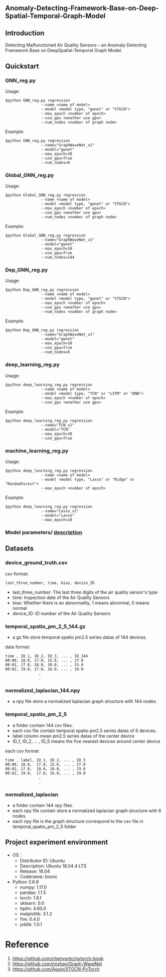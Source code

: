 ## Anomaly-Detecting-Framework-Base-on-Deep-Spatial-Temporal-Graph-Model

## Introduction
Detecting Malfunctioned Air Quality Sensors – an Anomaly Detecting Framework Base on DeepSpatial-Temporal Graph Model.

## Quickstart
### GNN_reg<span></span>.py
Usage:
```
$python GNN_reg.py regression 
                --name <name of model> 
                --model <model type, "gwnet" or "STGCN"> 
                --max_epoch <number of epoch>
                --use_gpu <weather use gpu>
                --num_nodes <number of graph node>
```
Example:
```
$python GNN_reg.py regression 
                --name="GraphWaveNet_v1"
                --model="gwnet"
                --max_epoch=10
                --use_gpu=True
                --num_nodes=6
```

### Global_GNN_reg<span></span>.py
Usage:
```
$python Global_GNN_reg.py regression 
                --name <name of model> 
                --model <model type, "gwnet" or "STGCN"> 
                --max_epoch <number of epoch>
                --use_gpu <weather use gpu>
                --num_nodes <number of graph node>
```
Example:
```
$python Global_GNN_reg.py regression 
                --name="GraphWaveNet_v1"
                --model="gwnet"
                --max_epoch=10
                --use_gpu=True
                --num_nodes=144
```

### Dep_GNN_reg<span></span>.py
Usage:
```
$python Dep_GNN_reg.py regression 
                --name <name of model> 
                --model <model type, "gwnet" or "STGCN"> 
                --max_epoch <number of epoch>
                --use_gpu <weather use gpu>
                --num_nodes <number of graph node>
```
Example:
```
$python Dep_GNN_reg.py regression 
                --name="GraphWaveNet_v1"
                --model="gwnet"
                --max_epoch=10
                --use_gpu=True
                --num_nodes=6
```
### deep_learning_reg<span></span>.py
Usage:
```
$python deep_learning_reg.py regression 
                --name <name of model> 
                --model <model type, "TCN" or "LSTM" or "DNN"> 
                --max_epoch <number of epoch>
                --use_gpu <weather use gpu>
```
Example:
```
$python deep_learning_reg.py regression 
                --name="TCN_v1"
                --model="TCN"
                --max_epoch=10
                --use_gpu=True
```
### machine_learning_reg<span></span>.py
Usage:
```
$python deep_learning_reg.py regression 
                --name <name of model> 
                --model <model type, "Lasso" or "Ridge" or "RandomForest"> 
                --max_epoch <number of epoch>
```
Example:
```
$python deep_learning_reg.py regression 
                --name="Lasso_v1"
                --model="Lasso"
                --max_epoch=10
```
### Model parameters/ [description](https://hackmd.io/8tQ4zjZ-TG-bFzA3Uchumw?view) 
## Datasets
### device_ground_truth.csv
csv format:
```
last_three_number, time, bias, device_ID
```
- last_three_number: The last three digits of the air quality sensor's type
- time: Inspection date of the Air Quality Sensors
- bias: Whether there is an abnormality, 1 means abnormal, 0 means normal
- device_ID: ID number of the Air Quality Sensors

### temporal_spatio_pm_2_5_144.gz
* a gz file store temporal spatio pm2.5 series datas of 144 devices. 

data format:
```
time , ID_1, ID_2, ID_3, ... , ID_144
00:00, 18.0, 17.0, 15.0, ... , 27.0
00:01, 17.0, 18.0, 10.0, ... , 33.0
00:02, 19.0, 17.0, 16.0, ... , 19.0
               .
               .
```
### normalized_laplacian_144.npy
* a npy file store a normalized laplacian graph structure with 144 nodes.

### temporal_spatio_pm_2_5 
* a folder contain 144 csv files.
* each csv file contain temporal spatio pm2.5 series datas of 6 devices.
* label column mean pm2.5 series datas of the center device
* ID_1, ID_2, ... , ID_5 means the five nearest devices around center device

each csv format:
```
time , label, ID_1, ID_2, ... , ID_5
00:00, 18.0,  17.0, 15.0, ... , 27.0
00:01, 17.0,  18.0, 10.0, ... , 33.0
00:02, 19.0,  17.0, 16.0, ... , 19.0
               .
               .
```

### normalized_laplacian
* a folder contain 144 npy files.
* each npy file contain store a normalized laplacian graph structure with 6 nodes.
* each npy file is the graph structure correspond to the csv file in temporal_spatio_pm_2_5 folder

## Project experiment environment  
- OS：  
    - Distributor ID: Ubuntu  
    - Description:    Ubuntu 18.04.4 LTS  
    - Release:        18.04  
    - Codename:       bionic  
- Python 3.6.9  
    - numpy: 1.17.0
    - pandas: 1.1.5
    - torch: 1.8.1
    - sklearn: 0.0
    - tqdm: 4.60.0
    - matplotlib: 3.1.2
    - fire: 0.4.0
    - joblib: 1.0.1
# Reference
1. https://github.com/chenyuntc/pytorch-book
2. https://github.com/nnzhan/Graph-WaveNet
3. https://github.com/Aguin/STGCN-PyTorch
